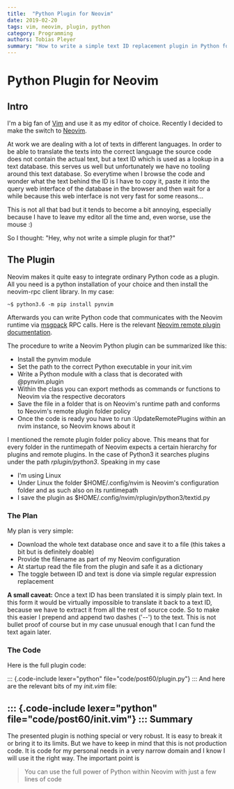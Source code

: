 ```yaml
---
title:  "Python Plugin for Neovim"
date: 2019-02-20
tags: vim, neovim, plugin, python
category: Programming
authors: Tobias Pleyer
summary: "How to write a simple text ID replacement plugin in Python for neovim"
---
```


Python Plugin for Neovim
========================

Intro
-----

I'm a big fan of [Vim](https://www.vim.org/) and use it as my editor of
choice. Recently I decided to make the switch to
[Neovim](https://neovim.io/).

At work we are dealing with a lot of texts in different languages. In
order to be able to translate the texts into the correct language the
source code does not contain the actual text, but a text ID which is
used as a lookup in a text database. this serves us well but
unfortunately we have no tooling around this text database. So everytime
when I browse the code and wonder what the text behind the ID is I have
to copy it, paste it into the query web interface of the database in the
browser and then wait for a while because this web interface is not very
fast for some reasons...

This is not all that bad but it tends to become a bit annoying,
especially because I have to leave my editor all the time and, even
worse, use the mouse :)

So I thought: "Hey, why not write a simple plugin for that?"

The Plugin
----------

Neovim makes it quite easy to integrate ordinary Python code as a
plugin. All you need is a python installation of your choice and then
install the neovim-rpc client library. In my case:

``` {.sourceCode .bash}
~$ python3.6 -m pip install pynvim
```

Afterwards you can write Python code that communicates with the Neovim
runtime via [msgpack](https://msgpack.org/) RPC calls. Here is the
relevant [Neovim remote plugin
documentation](https://neovim.io/doc/user/remote_plugin.html).

The procedure to write a Neovim Python plugin can be summarized like
this:

-   Install the pynvim module
-   Set the path to the correct Python executable in your init.vim
-   Write a Python module with a class that is decorated with
    \@pynvim.plugin
-   Within the class you can export methods as commands or functions to
    Neovim via the respective decorators
-   Save the file in a folder that is on Neovim's runtime path and
    conforms to Neovim's remote plugin folder policy
-   Once the code is ready you have to run :UpdateRemotePlugins within
    an nvim instance, so Neovim knows about it

I mentioned the remote plugin folder policy above. This means that for
every folder in the runtimepath of Neovim expects a certain hierarchy
for plugins and remote plugins. In the case of Python3 it searches
plugins under the path *rplugin/python3*. Speaking in my case

-   I'm using Linux
-   Under Linux the folder \$HOME/.config/nvim is Neovim's configuration
    folder and as such also on its runtimepath
-   I save the plugin as \$HOME/.config/nvim/rplugin/python3/textid.py

### The Plan

My plan is very simple:

-   Download the whole text database once and save it to a file (this
    takes a bit but is definitely doable)
-   Provide the filename as part of my Neovim configuration
-   At startup read the file from the plugin and safe it as a dictionary
-   The toggle between ID and text is done via simple regular expression
    replacement

**A small caveat:** Once a text ID has been translated it is simply
plain text. In this form it would be virtually impossible to translate
it back to a text ID, because we have to extract it from all the rest of
source code. So to make this easier I prepend and append two dashes
('--') to the text. This is not bullet proof of course but in my case
unusual enough that I can fund the text again later.

### The Code

Here is the full plugin code:

::: {.code-include lexer="python" file="code/post60/plugin.py"}
:::
And here are the relevant bits of my *init.vim* file:

::: {.code-include lexer="python" file="code/post60/init.vim"}
:::
Summary
-------

The presented plugin is nothing special or very robust. It is easy to
break it or bring it to its limits. But we have to keep in mind that
this is not production code. It is code for my personal needs in a very
narrow domain and I know I will use it the right way. The important
point is

> You can use the full power of Python within Neovim with just a few
> lines of code